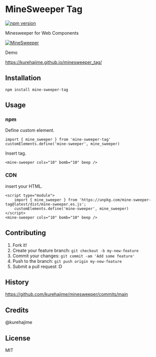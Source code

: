 # MineSweeper Tag

[![npm version](https://badge.fury.io/js/mine-sweeper-tag.svg)](https://badge.fury.io/js/mine-sweeper-tag)

Minesweeper for Web Components

[![MineSweeper](https://user-images.githubusercontent.com/4569916/210158769-7d3e975e-a5bb-46be-a581-10271682ead2.gif)](https://kurehajime.github.io/minesweeper_tag/)


Demo

https://kurehajime.github.io/minesweeper_tag/


## Installation

```
npm install mine-sweeper-tag
```

## Usage

### npm

Define custom element.

```
import { mine_sweeper } from 'mine-sweeper-tag'
customElements.define('mine-sweeper', mine_sweeper)
```

Insert tag.

```
<mine-sweeper cols="10" bomb="10" beep />
```

### CDN

insert your HTML.

```
<script type="module">
    import { mine_sweeper } from 'https://unpkg.com/mine-sweeper-tag@latest/dist/mine-sweeper.es.js';
    customElements.define('mine-sweeper', mine_sweeper)
</script>
<mine-sweeper cols="10" bomb="10" beep />
```

## Contributing

1. Fork it!
2. Create your feature branch: `git checkout -b my-new-feature`
3. Commit your changes: `git commit -am 'Add some feature'`
4. Push to the branch: `git push origin my-new-feature`
5. Submit a pull request :D

## History

https://github.com/kurehajime/minesweeper/commits/main

## Credits

@kurehajime

## License

MIT